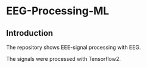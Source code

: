 # EEG-Processing-ML
## Introduction
The repository shows EEE-signal processing with EEG.

The signals were processed with Tensorflow2.